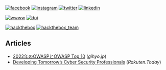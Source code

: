[![facebook](https://img.shields.io/badge/Facebook-1877F2?style=flat&logo=facebook&labelColor=1877F2&logoColor=white)](https://www.facebook.com/yuta.yamate)
[![instagram](https://img.shields.io/badge/Instagam-E4405F?style=flat&logo=instagram&labelColor=E4405F&logoColor=white)](https://www.instagram.com/yuta.yamate)
[![twitter](https://img.shields.io/badge/Twitter-1DA1F2?style=flat&logo=twitter&logoColor=white)](https://twitter.com/yutayamate)
[![linkedin](https://img.shields.io/badge/LinkedIn-0077B5?style=flat&logo=linkedin&labelColor=0077B5&logoColor=white)](https://www.linkedin.com/in/yuta-yamate)

[![wwww](https://img.shields.io/website?label=yutayamate.com&url=https://yutayamate.com)](https://yutayamate.com)
[![doi](https://zenodo.org/badge/doi/10.1093/bioinformatics/btz245.svg)](https://doi.org/10.1093/bioinformatics/btz245)

[![hackthebox](https://www.hackthebox.eu/badge/image/145610)](https://app.hackthebox.eu/profile/145610)
[![hackthebox_team](https://www.hackthebox.eu/badge/team/image/1611)](https://www.hackthebox.eu/home/teams/profile/1611)

## Articles

- [2022年のOWASPとOWASP Top 10](https://gihyo.jp/article/2022/08/owasp2022) (*gihyo.jp*)
- [Developing Tomorrow’s Cyber Security Professionals](https://rakuten.today/blog/developing-cyber-security-professionals.html) (*Rakuten.Today*)

<!--
### Hi there 👋
-->
<!--
**yutayamate/yutayamate** is a ✨ _special_ ✨ repository because its `README.md` (this file) appears on your GitHub profile.

Here are some ideas to get you started:

- 🔭 I’m currently working on ...
- 🌱 I’m currently learning ...
- 👯 I’m looking to collaborate on ...
- 🤔 I’m looking for help with ...
- 💬 Ask me about ...
- 📫 How to reach me: ...
- 😄 Pronouns: ...
- ⚡ Fun fact: ...
-->
